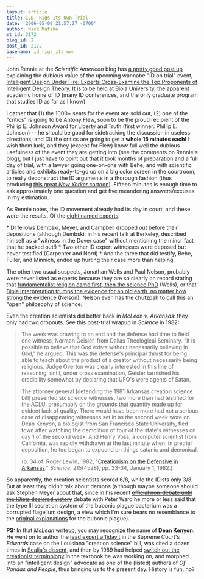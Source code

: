 ```yaml
---
layout: article
title: I.D. Rigs Its Own Trial
date: '2006-05-08 21:57:27 -0700'
author: Nick Matzke
mt_id: 2172
blog_id: 2
post_id: 2172
basename: id_rigs_its_own
---
```

John Rennie at the _Scientific American_ blog has [a pretty good post up](http://blog.sciam.com/index.php?p=179&amp;more=1&amp;c=1&amp;tb=1&amp;pb=1) explaining the dubious value of the upcoming wannabe "ID on trial" event, [Intelligent Design Under Fire: Experts Cross-Examine the Top Proponents of Intelligent Design Theory](http://calendar.biola.edu/detail.cfm?e=186).  It is to be held at Biola University, the apparent academic home of ID (many ID conferences, and the only graduate program that studies ID as far as I know).  

I gather that (1) the 1000+ seats for the event are sold out, (2) one of the "critics" is going to be Antony Flew, soon to be the proud recipient of the Phillip E. Johnson Award for Liberty and Truth (first winner: Phillip E. Johnson) -- he should be good for sidetracking the discussion in useless directions; and (3) the critics are going to get a **whole 15 minutes each!**  I wish them luck, and they (except for Flew) know full well the dubious usefulness of the event they are getting into (see the comments on Rennie's blog), but I just have to point out that it took months of preparation and a full day of trial, with a lawyer going one-on-one with Behe, and with scientific articles and exhibits ready-to-go up on a big color screen in the courtroom, to really deconstruct the ID arguments in a thorough fashion (thus producing [this great _New Yorker_ cartoon](http://www.wesjones.com/darwin.htm)).  Fifteen minutes is enough time to ask approximately one question and get five meandering answers/excuses in my estimation.

As Rennie notes, the ID movement already had its day in court, and these were the results.  Of the [eight named experts](http://www2.ncseweb.org/kvd/?path=experts/):

\* DI fellows Dembski, Meyer, and Campbell dropped out before their depositions (although Dembski, in his recent talk at Berkeley, described himself as a "witness in the Dover case" without mentioning the minor fact that he backed out!)
\* Two other ID expert witnesses were deposed but never testified (Carpenter and Nord)
\* And the three that did testify, Behe, Fuller, and Minnich, ended up hurting their case more than helping.

The other two usual suspects, Jonathan Wells and Paul Nelson, probably were never listed as experts because they are so clearly on record stating that [fundamentalist religion came first, then the science PhD](http://www.tparents.org/library/unification/talks/wells/DARWIN.htm) (Wells), or that [Bible interpretation trumps the evidence for an old earth, no matter how strong the evidence](http://www.amazon.com/gp/product/0310220173) (Nelson). Nelson even has the chutzpah to call this an "open" philosophy of science.

Even the creation scientists did better back in _McLean v. Arkansas_: they only had two dropouts.  See this post-trial wrapup in _Science_ in 1982: 

> The week was drawing to an end and the defense had time to field one witness, Norman Geisler, from Dallas Theological Seminary. "It is possible to believe that God exists without necessarily believing in God," he argued.  This was the defense's principal thrust for being able to teach about the product of a creator without necessarily being religious.  Judge Overton was clearly interested in this line of reasoning, until, under cross examination, Geisler tarnished his credibility somewhat by declaring that UFO's were agents of Satan.
> 
> The attorney general \[defending the 1981 Arkansas creation science bill\] presented six science witnesses, two more than had testified for the ACLU, presumably on the grounds that quantity made up for evident lack of quality. There would have been more had not a serious case of disappearing witnesses set in as the second week wore on. Dean Kenyon, a biologist from San Francisco State University, fled town after watching the demolition of four of the state's witnesses on day 1 of the second week. And Henry Voss, a computer scientist from California, was rapidly withdrawn at the last minute when, in pretrial deposition, he too began to expound on things satanic and demonical.
> 
> (p. 34 of: Roger Lewin, 1982, "[Creationism on the Defensive in Arkansas](http://links.jstor.org/sici?sici=0036-8075%2819820101%293%3A215%3A4528%3C33%3ACOTDIA%3E2.0.CO%3B2-A)." _Science_, 215(4528), pp. 33-34, January 1, 1982.)

So apparently, the creation scientists scored 6/8, while the IDists only 3/8.  But at least they didn't talk about demons (although maybe someone should ask Stephen Meyer about that, since in his recent [~~official non-debate until the IDists declared victory~~](http://www.idthefuture.com/2006/05/meyerward_intelligent_design_d.html) debate with Peter Ward he more or less said that the type III secretion system of the bubonic plague bacterium was a corrupted flagellum design, a view which I'm sure bears no resemblance to the [original explanations](http://www.historyguide.org/ancient/lecture29b.html) for the bubonic plague).

**PS:** In that _McLean_ writeup, you may recognize the name of **Dean Kenyon**.  He went on to author the [lead expert affidavit](http://www.talkorigins.org/faqs/edwards-v-aguillard/kenyon.html) in the Supreme Court's _Edwards_ case on the Louisiana "creation science" bill, was cited a dozen times in [Scalia's dissent](http://www.talkorigins.org/faqs/edwards-v-aguillard.html#Dissent), and then by 1989 had helped [switch out the creationist terminology](http://www.pandasthumb.org/archives/2005/10/i_guess_id_real.html) in the textbook he was working on, and morphed into an "intelligent design" advocate as one of the (listed) authors of _Of Pandas and People_, thus bringing us to the present day.  History is fun, no?
